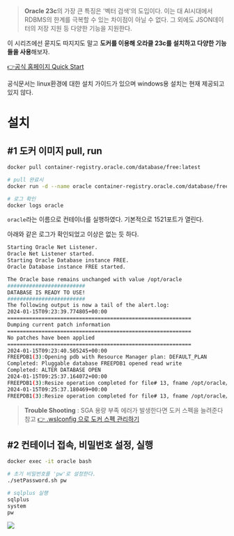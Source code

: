 > **Oracle 23c**의 가장 큰 특징은 '벡터 검색'의 도입이다. 이는 대 AI시대에서 RDBMS의 한계를 극복할 수 있는 차이점이 아닐 수 없다. 그 외에도 JSON데이터의 저장 지원 등 다양한 기능을 지원한다.

이 시리즈에선 묻지도 따지지도 말고 **도커를 이용해 오라클 23c를 설치하고 다양한 기능들을 사용**해보자.

[👉공식 홈페이지 Quick Start](https://www.oracle.com/database/free/get-started/#quick-start)

공식문서는 linux환경에 대한 설치 가이드가 있으며 windows용 설치는 현재 제공되고 있지 않다.

# 설치

## #1 도커 이미지 pull, run

```bash
docker pull container-registry.oracle.com/database/free:latest

# pull 완료시
docker run -d --name oracle container-registry.oracle.com/database/free:latest

# 로그 확인
docker logs oracle
```

`oracle`라는 이름으로 컨테이너를 실행하였다.
기본적으로 1521포트가 열린다.

아래와 같은 로그가 확인되었고 이상은 없는 듯 하다.

```bash
Starting Oracle Net Listener.
Oracle Net Listener started.
Starting Oracle Database instance FREE.
Oracle Database instance FREE started.

The Oracle base remains unchanged with value /opt/oracle
#########################
DATABASE IS READY TO USE!
#########################
The following output is now a tail of the alert.log:
2024-01-15T09:23:39.774805+00:00
===========================================================
Dumping current patch information
===========================================================
No patches have been applied
===========================================================
2024-01-15T09:23:40.505245+00:00
FREEPDB1(3):Opening pdb with Resource Manager plan: DEFAULT_PLAN
Completed: Pluggable database FREEPDB1 opened read write
Completed: ALTER DATABASE OPEN
2024-01-15T09:25:37.164072+00:00
FREEPDB1(3):Resize operation completed for file# 13, fname /opt/oracle/oradata/FREE/FREEPDB1/sysaux01.dbf, old size 317440K, new size 327680K
2024-01-15T09:25:37.180469+00:00
FREEPDB1(3):Resize operation completed for file# 13, fname /opt/oracle/oradata/FREE/FREEPDB1/sysaux01.dbf, old size 327680K, new size 337920K
```

> **Trouble Shooting** : SGA 용량 부족 에러가 발생한다면 도커 스펙을 늘려준다
참고 [👉 .wslconfig 으로 도커 스펙 관리하기](https://velog.io/@deaf52/wsl-.wslconfig%EC%9C%BC%EB%A1%9C-%EB%8F%84%EC%BB%A4-%EC%8A%A4%ED%8E%99-%EA%B4%80%EB%A6%AC%ED%95%98%EA%B8%B0)

## #2 컨테이너 접속, 비밀번호 설정, 실행
```bash
docker exec -it oracle bash

# 초기 비밀번호를 'pw'로 설정한다.
./setPassword.sh pw

# sqlplus 실행
sqlplus
system
pw
```
![](https://velog.velcdn.com/images/deaf52/post/f8eccc73-d983-4ae7-9ed9-c3329a452ba5/image.png)
